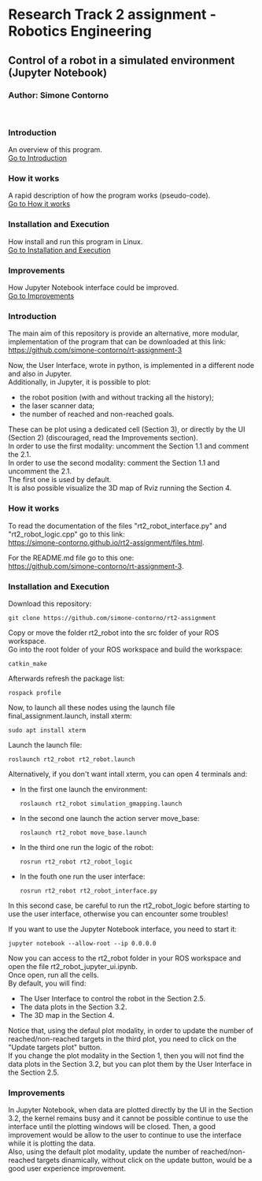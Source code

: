 # Research Track 2 assignment - Robotics Engineering
## Control of a robot in a simulated environment (Jupyter Notebook)
### Author: Simone Contorno

<br>

### Introduction
An overview of this program.<br>
[Go to Introduction](#intro)

### How it works
A rapid description of how the program works (pseudo-code).<br>
[Go to How it works](#how)

### Installation and Execution
How install and run this program in Linux.<br>
[Go to Installation and Execution](#installation)

### Improvements
How Jupyter Notebook interface could be improved.<br>
[Go to Improvements](#improve)

<a name="intro"></a>
### Introduction

The main aim of this repository is provide an alternative, more modular, implementation of the program that can be downloaded at this link:<br>
https://github.com/simone-contorno/rt-assignment-3<br>

Now, the User Interface, wrote in python, is implemented in a different node and also in Jupyter. <br>
Additionally, in Jupyter, it is possible to plot:
<ul>
    <li>the robot position (with and without tracking all the history);</li>
    <li>the laser scanner data;</li> 
    <li>the number of reached and non-reached goals.</li>
</ul>
These can be plot using a dedicated cell (Section 3), or directly by the UI (Section 2) (discouraged, read the Improvements section).<br>
In order to use the first modality: uncomment the Section 1.1 and comment the 2.1.<br>
In order to use the second modality: comment the Section 1.1 and uncomment the 2.1.<br>
The first one is used by default.<br>
It is also possible visualize the 3D map of Rviz running the Section 4.

<a name="how"></a>
### How it works

To read the documentation of the files "rt2_robot_interface.py" and "rt2_robot_logic.cpp" go to this link:<br>
https://simone-contorno.github.io/rt2-assignment/files.html.

For the README.md file go to this one:<br>
https://github.com/simone-contorno/rt-assignment-3.

<a name="installation"></a>
### Installation and Execution

Download this repository:

<pre><code>git clone https://github.com/simone-contorno/rt2-assignment</code></pre>

Copy or move the folder rt2_robot into the src folder of your ROS workspace.<br> 
Go into the root folder of your ROS workspace and build the workspace: 

<pre><code>catkin_make</code></pre>

Afterwards refresh the package list:

<pre><code>rospack profile</code></pre>

Now, to launch all these nodes using the launch file final_assignment.launch, install xterm: 

<pre><code>sudo apt install xterm</code></pre>

Launch the launch file:

<pre><code>roslaunch rt2_robot rt2_robot.launch</code></pre>

Alternatively, if you don't want intall xterm, you can open 4 terminals and:
<ul> 
    <li>In the first one launch the environment:
        <pre><code>roslaunch rt2_robot simulation_gmapping.launch</code></pre>
    </li>
    <li>In the second one launch the action server move_base:
        <pre><code>roslaunch rt2_robot move_base.launch</code></pre>
    </li>
    <li>In the third one run the logic of the robot:
        <pre><code>rosrun rt2_robot rt2_robot_logic</code></pre>
    </li>
    <li>In the fouth one run the user interface:
        <pre><code>rosrun rt2_robot rt2_robot_interface.py</code></pre>
    </li>
</ul>

In this second case, be careful to run the rt2_robot_logic before starting to use the user interface, otherwise you can encounter some troubles!<br>

If you want to use the Jupyter Notebook interface, you need to start it:

<pre><code>jupyter notebook --allow-root --ip 0.0.0.0</code></pre>

Now you can access to the rt2_robot folder in your ROS workspace and open the file rt2_robot_jupyter_ui.ipynb.<br>
Once open, run all the cells.<br>
By default, you will find:
<ul>
    <li>The User Interface to control the robot in the Section 2.5.</li>
    <li>The data plots in the Section 3.2.</li>
    <li>The 3D map in the Section 4.</li>
</ul>
Notice that, using the defaul plot modality, in order to update the number of reached/non-reached targets in the third plot, you need to click on the "Update targets plot" button. <br>
If you change the plot modality in the Section 1, then you will not find the data plots in the Section 3.2, but you can plot them by the User Interface in the Section 2.5.

<a name="improve"></a>
### Improvements

In Jupyter Notebook, when data are plotted directly by the UI in the Section 3.2, the kernel remains busy and it cannot be possible continue to use the interface until the plotting windows will be closed. Then, a good improvement would be allow to the user to continue to use the interface while it is plotting the data. <br>
Also, using the default plot modality, update the number of reached/non-reached targets dinamically, without click on the update button, would be a good user experience improvement.
